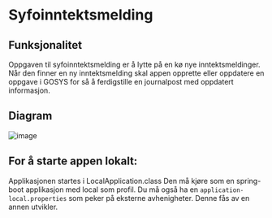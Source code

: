 # Syfoinntektsmelding

## Funksjonalitet
Oppgaven til syfoinntektsmelding er å lytte på en kø nye inntektsmeldinger. Når den finner en ny inntektsmelding skal appen opprette eller oppdatere en oppgave i GOSYS for så å ferdigstille en journalpost med oppdatert informasjon.

## Diagram
![image](https://user-images.githubusercontent.com/3852471/39524448-5147afc0-4e19-11e8-95bb-36c5f57b8d70.png)

## For å starte appen lokalt:
Applikasjonen startes i LocalApplication.class Den må kjøre som en spring-boot applikasjon med local som profil. 
Du må også ha en `application-local.properties` som peker på eksterne avhenigheter. Denne fås av en annen utvikler.
